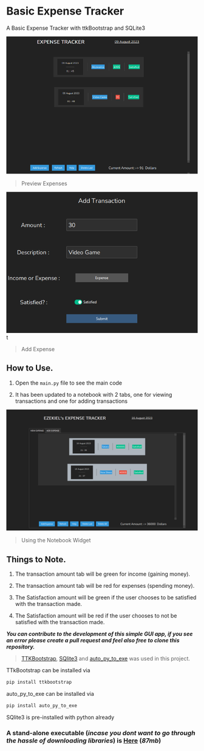 # Basic Expense Tracker
 A Basic Expense Tracker with ttkBootstrap and SQLite3

![main.py](/img/main.png)
> Preview Expenses

![ui_request.py](/img/add_expense.png)t
> Add Expense

## How to Use.
 1. Open the ```main.py``` file to see the main code

 1. It has been updated to a notebook with 2 tabs, one for viewing transactions and one for adding transactions

 ![main.py](/img/notebook.png)

 > Using the Notebook Widget
 

## Things to Note.
 1. The transaction amount tab will be green for income (gaining money).

 1. The transaction amount tab will be red for expenses (spending money).

 1. The Satisfaction amount will be green if the user chooses to be satisfied with the transaction  made.

 1. The Satisfaction amount will be red if the user chooses to not be satisfied with the transaction  made.


***You can contribute to the development of this simple GUI app, if you see an error please create a pull request and feel also free to clone this repository.***

> [TTKBootstrap](www.ttkbootstrap.com), [SQlite3](www.sqlite3.com) and [auto_py_to_exe](www.pypi.com) was used in this project.

TTkBootstrap can be installed via  
```python
pip install ttkbootstrap
```

auto_py_to_exe can be installed via
```python
pip install auto_py_to_exe
```
SQlite3 is pre-installed with python already

### **A stand-alone executable (***incase you dont want to go through the hassle of downloading libraries***) is [Here](www.googledrive.com) (*87mb*)**


